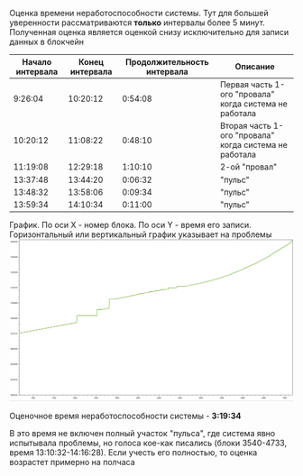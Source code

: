 Оценка времени неработоспособности системы. Тут для большей уверенности рассматриваются **только** интервалы более 5 минут.
Полученная оценка является оценкой снизу исключительно для записи данных в блокчейн

|Начало интервала   |Конец интервала  |Продолжительность интервала   |Описание|
|---|---|---|---|
|9:26:04|10:20:12|0:54:08|Первая часть 1-ого "провала" когда система не работала|
|10:20:12|11:08:22|0:48:10|Вторая часть 1-ого "провала" когда система не работала|
|11:19:08|12:29:18|1:10:10|2-ой "провал"|
|13:37:48|13:44:20|0:06:32|"пульс"|
|13:48:32|13:58:06|0:09:34|"пульс"|
|13:59:34|14:10:34|0:11:00|"пульс"|

График. По оси X - номер блока. По оси Y - время его записи. Горизонтальный или вертикальный график указывает на проблемы 
![block start time](https://github.com/AlexeiScherbakov/Voting2019/raw/master/doc/graph_block_start_time.png)

Оценочное время неработоспособности системы - **3:19:34**

В это время не включен полный участок "пульса", где система явно испытывала проблемы, но голоса кое-как писались (блоки 3540-4733, время 13:10:32-14:16:28). Если учесть его полностью, то оценка возрастет примерно на полчаса
